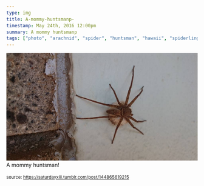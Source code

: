 ```yaml
---
type: img
title: A-mommy-huntsmanp-
timestamp: May 24th, 2016 12:00pm
summary: A mommy huntsmanp 
tags: ["photo", "arachnid", "spider", "huntsman", "hawaii", "spiderlings", "photography"]
---
```

<img src="../media/144865619215.jpg"/>
                                                                                          <div class="caption">
A mommy huntsman!
 
                                    
                
                
                
                
                                
<small>source: https://saturdayxiii.tumblr.com/post/144865619215</small>